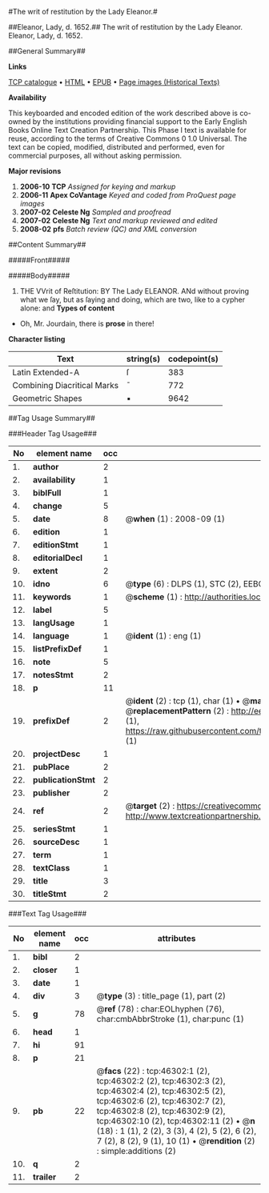 #The writ of restitution by the Lady Eleanor.#

##Eleanor, Lady, d. 1652.##
The writ of restitution by the Lady Eleanor.
Eleanor, Lady, d. 1652.

##General Summary##

**Links**

[TCP catalogue](http://www.ota.ox.ac.uk/tcp/)  • 
[HTML](http://tei.it.ox.ac.uk/tcp/Texts-HTML/free/A36/A36432.html)  • 
[EPUB](http://tei.it.ox.ac.uk/tcp/Texts-EPUB/free/A36/A36432.epub) • 
[Page images (Historical Texts)](https://data.historicaltexts.jisc.ac.uk/view?pubId=eebo-11081092e&pageId=eebo-11081092e-46302-1)

**Availability**

This keyboarded and encoded edition of the
	       work described above is co-owned by the institutions
	       providing financial support to the Early English Books
	       Online Text Creation Partnership. This Phase I text is
	       available for reuse, according to the terms of Creative
	       Commons 0 1.0 Universal. The text can be copied,
	       modified, distributed and performed, even for
	       commercial purposes, all without asking permission.

**Major revisions**

1. __2006-10__ __TCP__ *Assigned for keying and markup*
1. __2006-11__ __Apex CoVantage__ *Keyed and coded from ProQuest page images*
1. __2007-02__ __Celeste Ng__ *Sampled and proofread*
1. __2007-02__ __Celeste Ng__ *Text and markup reviewed and edited*
1. __2008-02__ __pfs__ *Batch review (QC) and XML conversion*

##Content Summary##

#####Front#####

#####Body#####

1. THE VVrit of Reſtitution: BY The Lady ELEANOR.
ANd without proving what we ſay, but as ſaying and doing, which are two, like to a cypher alone: and
**Types of content**

  * Oh, Mr. Jourdain, there is **prose** in there!

**Character listing**


|Text|string(s)|codepoint(s)|
|---|---|---|
|Latin Extended-A|ſ|383|
|Combining             Diacritical Marks|̄|772|
|Geometric Shapes|▪|9642|

##Tag Usage Summary##

###Header Tag Usage###

|No|element name|occ|attributes|
|---|---|---|---|
|1.|__author__|2||
|2.|__availability__|1||
|3.|__biblFull__|1||
|4.|__change__|5||
|5.|__date__|8| @__when__ (1) : 2008-09 (1)|
|6.|__edition__|1||
|7.|__editionStmt__|1||
|8.|__editorialDecl__|1||
|9.|__extent__|2||
|10.|__idno__|6| @__type__ (6) : DLPS (1), STC (2), EEBO-CITATION (1), OCLC (1), VID (1)|
|11.|__keywords__|1| @__scheme__ (1) : http://authorities.loc.gov/ (1)|
|12.|__label__|5||
|13.|__langUsage__|1||
|14.|__language__|1| @__ident__ (1) : eng (1)|
|15.|__listPrefixDef__|1||
|16.|__note__|5||
|17.|__notesStmt__|2||
|18.|__p__|11||
|19.|__prefixDef__|2| @__ident__ (2) : tcp (1), char (1)  •  @__matchPattern__ (2) : ([0-9\-]+):([0-9IVX]+) (1), (.+) (1)  •  @__replacementPattern__ (2) : http://eebo.chadwyck.com/downloadtiff?vid=$1&page=$2 (1), https://raw.githubusercontent.com/textcreationpartnership/Texts/master/tcpchars.xml#$1 (1)|
|20.|__projectDesc__|1||
|21.|__pubPlace__|2||
|22.|__publicationStmt__|2||
|23.|__publisher__|2||
|24.|__ref__|2| @__target__ (2) : https://creativecommons.org/publicdomain/zero/1.0/ (1), http://www.textcreationpartnership.org/docs/. (1)|
|25.|__seriesStmt__|1||
|26.|__sourceDesc__|1||
|27.|__term__|1||
|28.|__textClass__|1||
|29.|__title__|3||
|30.|__titleStmt__|2||


###Text Tag Usage###

|No|element name|occ|attributes|
|---|---|---|---|
|1.|__bibl__|2||
|2.|__closer__|1||
|3.|__date__|1||
|4.|__div__|3| @__type__ (3) : title_page (1), part (2)|
|5.|__g__|78| @__ref__ (78) : char:EOLhyphen (76), char:cmbAbbrStroke (1), char:punc (1)|
|6.|__head__|1||
|7.|__hi__|91||
|8.|__p__|21||
|9.|__pb__|22| @__facs__ (22) : tcp:46302:1 (2), tcp:46302:2 (2), tcp:46302:3 (2), tcp:46302:4 (2), tcp:46302:5 (2), tcp:46302:6 (2), tcp:46302:7 (2), tcp:46302:8 (2), tcp:46302:9 (2), tcp:46302:10 (2), tcp:46302:11 (2)  •  @__n__ (18) : 1 (1), 2 (2), 3 (3), 4 (2), 5 (2), 6 (2), 7 (2), 8 (2), 9 (1), 10 (1)  •  @__rendition__ (2) : simple:additions (2)|
|10.|__q__|2||
|11.|__trailer__|2||
